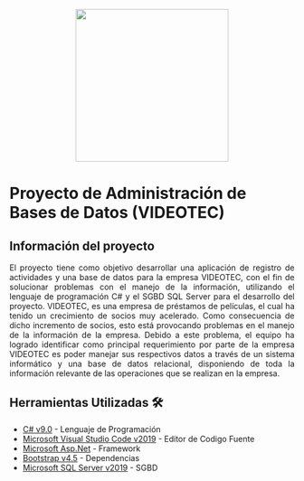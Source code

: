 <p align="center">
    <img src="https://res.cloudinary.com/decmjzeya/image/upload/c_scale,h_236/v1602100223/images_uxidjz.png" width="270"></a>
</p>

# Proyecto de Administración de Bases de Datos (VIDEOTEC)

## Información del proyecto
<p align="justify">
    El proyecto tiene como objetivo desarrollar una aplicación de registro de actividades y una base de datos 
    para la empresa VIDEOTEC, con el fin de solucionar problemas con el manejo de la información, utilizando el lenguaje de programación C# 
    y el SGBD SQL Server para el desarrollo del proyecto. VIDEOTEC, es una empresa de préstamos de películas, el cual ha tenido un crecimiento de socios muy acelerado. 
    Como consecuencia de dicho incremento de socios, esto está provocando problemas en el manejo de la información de la empresa. Debido a este problema, 
    el equipo ha logrado identificar como principal requerimiento por parte de la empresa VIDEOTEC es poder manejar sus respectivos datos a través de un sistema informático
    y una base de datos relacional, disponiendo de toda la información relevante de las operaciones que se realizan en la empresa.    
</p>

## Herramientas Utilizadas 🛠️
*  [C# v9.0](https://docs.microsoft.com/es-es/dotnet/csharp/whats-new/csharp-9) - Lenguaje de Programación
*  [Microsoft Visual Studio Code v2019](https://visualstudio.microsoft.com/es/vs/) - Editor de Codigo Fuente
*  [Microsoft Asp.Net](https://dotnet.microsoft.com/apps/aspnet) - Framework
*  [Bootstrap v4.5](https://getbootstrap.com/docs/4.5/getting-started/introduction/) - Dependencias
*  [Microsoft SQL Server v2019](https://www.microsoft.com/en-us/sql-server/sql-server-2019) - SGBD
